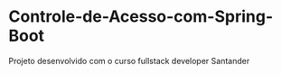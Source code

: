 # Controle-de-Acesso-com-Spring-Boot
Projeto desenvolvido com o curso fullstack developer Santander
